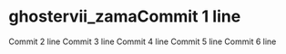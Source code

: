 # ghostervii_zamaCommit 1 line
Commit 2 line
Commit 3 line
Commit 4 line
Commit 5 line
Commit 6 line
